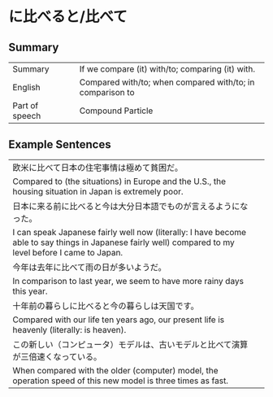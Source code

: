 # に比べると/比べて

## Summary

<table><tr>   <td>Summary<td>   <td>If we compare (it) with/to; comparing (it) with.</td><tr><tr>   <td>English<td>   <td>Compared with/to; when compared with/to; in comparison to</td><tr><tr>   <td>Part of speech<td>   <td>Compound Particle</td><tr></table></table></table>

## Example Sentences

<table><tr><td>欧米に比べて日本の住宅事情は極めて貧困だ。<td><tr><tr><td>Compared to (the situations) in Europe and the U.S., the housing situation in Japan is extremely poor.<td><tr><tr><td>日本に来る前に比べると今は大分日本語でものが言えるようになった。<td><tr><tr><td>I can speak Japanese fairly well now (literally: I have become able to say things in Japanese fairly well) compared to my level before I came to Japan.<td><tr><tr><td>今年は去年に比べて雨の日が多いようだ。<td><tr><tr><td>In comparison to last year, we seem to have more rainy days this year.<td><tr><tr><td>十年前の暮らしに比べると今の暮らしは天国です。<td><tr><tr><td>Compared with our life ten years ago, our present life is heavenly (literally: is heaven).<td><tr><tr><td>この新しい（コンピュータ）モデルは、古いモデルと比べて演算が三倍速くなっている。<td><tr><tr><td>When compared with the older (computer) model, the operation speed of this new model is three times as fast.<td><tr></table>

